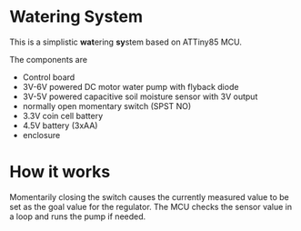 # Watering System #

This is a simplistic **wat**ering **sy**stem based on ATTiny85 MCU.

The components are

- Control board
- 3V-6V powered DC motor water pump with flyback diode
- 3V-5V powered capacitive soil moisture sensor with 3V output
- normally open momentary switch (SPST NO)
- 3.3V coin cell battery
- 4.5V battery (3xAA)
- enclosure

# How it works #

Momentarily closing the switch causes the currently measured value to be set as the goal value for the regulator. The MCU checks the sensor value in a loop and runs the pump if needed.
